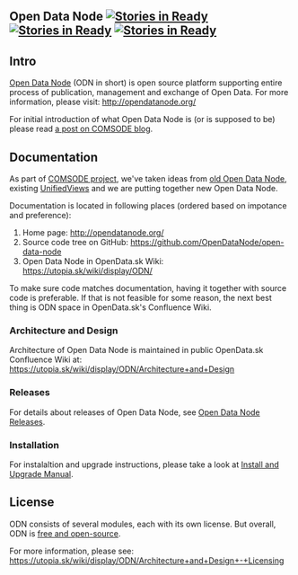 Open Data Node [![Stories in Ready](https://badge.waffle.io/opendatanode/open-data-node.svg?label=status:%20planed&title=Planed)](http://waffle.io/opendatanode/open-data-node) [![Stories in Ready](https://badge.waffle.io/opendatanode/open-data-node.svg?label=status:%20in%20progress&title=In%20Progress)](http://waffle.io/opendatanode/open-data-node) [![Stories in Ready](https://badge.waffle.io/opendatanode/open-data-node.svg?label=status:%20ready%20for%20test&title=Ready%20for%20test)](http://waffle.io/opendatanode/open-data-node) 
---

## Intro

[Open Data Node](http://opendatanode.org/) (ODN in short) is open source platform
supporting entire process of publication, management and exchange of Open Data.
For more information, please visit: http://opendatanode.org/

For initial introduction of what Open Data Node is (or is supposed to be) please
read [a post on COMSODE blog](http://www.comsode.eu/index.php/2014/06/open-data-node-what-it-is-what-it-does-what-is-next/).

## Documentation

As part of [COMSODE project](http://www.comsode.eu/), we've taken ideas
from [old Open Data Node](http://opendata.sk/liferay/open-data-node),
existing [UnifiedViews](https://github.com/UnifiedViews/)
and we are putting together new Open Data Node.

Documentation is located in following places (ordered based on impotance and preference):

1. Home page: http://opendatanode.org/
2. Source code tree on GitHub: https://github.com/OpenDataNode/open-data-node
3. Open Data Node in OpenData.sk Wiki: https://utopia.sk/wiki/display/ODN/

To make sure code matches documentation, having it together with source code is preferable.
If that is not feasible for some reason, the next best thing is ODN space in OpenData.sk's Confluence Wiki.

### Architecture and Design

Architecture of Open Data Node is maintained in public OpenData.sk Confluence Wiki
at: https://utopia.sk/wiki/display/ODN/Architecture+and+Design

### Releases

For details about releases of Open Data Node, see [Open Data Node Releases](https://github.com/OpenDataNode/open-data-node/releases).

### Installation

For instalaltion and upgrade instructions, please take a look at [Install and Upgrade Manual](./INSTALL.md).

## License

ODN consists of several modules, each with its own license. But overall, ODN is [free and open-source](https://en.wikipedia.org/wiki/FOSS).

For more information, please see: https://utopia.sk/wiki/display/ODN/Architecture+and+Design+-+Licensing
